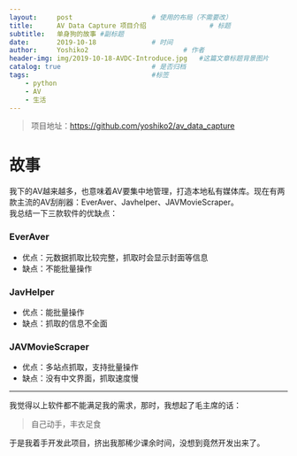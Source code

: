```yaml
---
layout:     post   				    # 使用的布局（不需要改）
title:      AV Data Capture 项目介绍 				# 标题 
subtitle:   单身狗的故事 #副标题
date:       2019-10-18 				# 时间
author:     Yoshiko2 						# 作者
header-img: img/2019-10-18-AVDC-Introduce.jpg 	#这篇文章标题背景图片
catalog: true 						# 是否归档
tags:								#标签
    - python
    - AV
    - 生活
---
```


> 项目地址：https://github.com/yoshiko2/av_data_capture

# 故事
我下的AV越来越多，也意味着AV要集中地管理，打造本地私有媒体库。现在有两款主流的AV刮削器：EverAver、Javhelper、JAVMovieScraper。<br>
我总结一下三款软件的优缺点：

### EverAver
* 优点：元数据抓取比较完整，抓取时会显示封面等信息
* 缺点：不能批量操作

### JavHelper
* 优点：能批量操作
* 缺点：抓取的信息不全面

### JAVMovieScraper
* 优点：多站点抓取，支持批量操作
* 缺点：没有中文界面，抓取速度慢

---

我觉得以上软件都不能满足我的需求，那时，我想起了毛主席的话：
>自己动手，丰衣足食

于是我着手开发此项目，挤出我那稀少课余时间，没想到竟然开发出来了。
